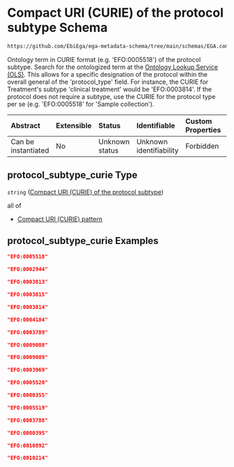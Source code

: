 # Compact URI (CURIE) of the protocol subtype Schema

```txt
https://github.com/EbiEga/ega-metadata-schema/tree/main/schemas/EGA.common-definitions.json#/definitions/protocols_object/properties/protocol_type_descriptor/properties/protocol_subtype_curie
```

Ontology term in CURIE format (e.g. 'EFO:0005518') of the protocol subtype. Search for the ontologized term at the [Ontology Lookup Service (OLS)](https://www.ebi.ac.uk/ols/index). This allows for a specific designation of the protocol within the overall general of the 'protocol\_type' field. For instance, the CURIE for Treatment's subtype 'clinical treatment' would be 'EFO:0003814'. If the protocol does not require a subtype, use the CURIE for the protocol type per se (e.g. 'EFO:0005518' for 'Sample collection').

| Abstract            | Extensible | Status         | Identifiable            | Custom Properties | Additional Properties | Access Restrictions | Defined In                                                                                           |
| :------------------ | :--------- | :------------- | :---------------------- | :---------------- | :-------------------- | :------------------ | :--------------------------------------------------------------------------------------------------- |
| Can be instantiated | No         | Unknown status | Unknown identifiability | Forbidden         | Allowed               | none                | [EGA.common-definitions.json\*](../../../schemas/EGA.common-definitions.json "open original schema") |

## protocol\_subtype\_curie Type

`string` ([Compact URI (CURIE) of the protocol subtype](ega-12-definitions-ega-protocols-object-properties-protocol-type-descriptor-properties-compact-uri-curie-of-the-protocol-subtype.md))

all of

*   [Compact URI (CURIE) pattern](ega-12-definitions-compact-uri-curie-pattern.md "check type definition")

## protocol\_subtype\_curie Examples

```json
"EFO:0005518"
```

```json
"EFO:0002944"
```

```json
"EFO:0003813"
```

```json
"EFO:0003815"
```

```json
"EFO:0003814"
```

```json
"EFO:0004184"
```

```json
"EFO:0003789"
```

```json
"EFO:0009088"
```

```json
"EFO:0009089"
```

```json
"EFO:0003969"
```

```json
"EFO:0005520"
```

```json
"EFO:0000355"
```

```json
"EFO:0005519"
```

```json
"EFO:0003788"
```

```json
"EFO:0000395"
```

```json
"EFO:0010892"
```

```json
"EFO:0010214"
```
